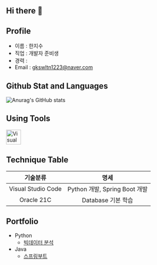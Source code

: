 ## Hi there 👋

## Profile
- 이름 : 한지수
- 직업 : 개발자 준비생
- 경력 :
- Email : gkswltn1223@naver.com

## Github Stat and Languages
![Anurag's GitHub stats](https://github-readme-stats.vercel.app/api?username=zzzissu&show_icons=true&theme=radical)

## Using Tools
<p align='left'>
  <img height="40" src="https://img.icons8.com/?size=100&id=i19Ns28h30P4&format=png&color=000000" title="Visual Studio Code"/>
</p>

## Technique Table
| 기술분류 | 명세 |
|:---:|:---:|
|Visual Studio Code|Python 개발, Spring Boot 개발|
|Oracle 21C| Database 기본 학습|

## Portfolio
- Python
  - [빅데이터 분석](https://github.com/zzzissu/bigdata-analysis2024)
- Java
  - [스프링부트](https://github.com/zzzissu/basic-springboot-2024)
